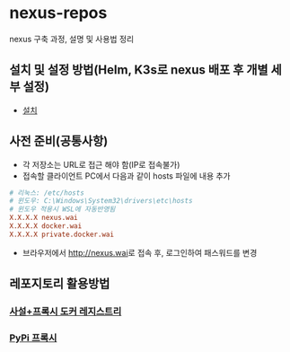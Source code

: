 # nexus-repos

nexus 구축 과정, 설명 및 사용법 정리

## 설치 및 설정 방법(Helm, K3s로 nexus 배포 후 개별 세부 설정)

- [설치](https://github.com/YunanJeong/nexus-repos/blob/main/install/install.md)

## 사전 준비(공통사항)

- 각 저장소는 URL로 접근 해야 함(IP로 접속불가)
- 접속할 클라이언트 PC에서 다음과 같이 hosts 파일에 내용 추가

```conf
# 리눅스: /etc/hosts
# 윈도우: C:\Windows\System32\drivers\etc\hosts
# 윈도우 적용시 WSL에 자동반영됨
X.X.X.X nexus.wai
X.X.X.X docker.wai
X.X.X.X private.docker.wai
```

- 브라우저에서 <http://nexus.wai>로 접속 후, 로그인하여 패스워드를 변경

## 레포지토리 활용방법

### [사설+프록시 도커 레지스트리](https://github.com/YunanJeong/nexus-repos/blob/main/how-to-use/how-to-use-docker-wai.md)

### [PyPi 프록시](https://github.com/YunanJeong/nexus-repos/blob/main/how-to-use/how-to-use-pypi-wai.md)
